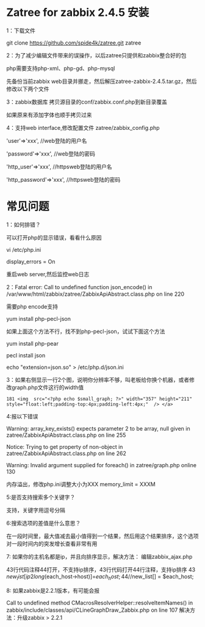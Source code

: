 
Zatree for zabbix 2.4.5 安装
==================================

1：下载文件

git clone https://github.com/spide4k/zatree.git zatree

2：为了减少编辑文件带来的误操作，以后zatree只提供和zabbix整合好的包

php需要支持php-xml、php-gd、php-mysql

先备份当前zabbix web目录并挪走，然后解压zatree-zabbix-2.4.5.tar.gz，然后修改以下两个文件

3：zabbix数据库
拷贝源目录的conf/zabbix.conf.php到新目录覆盖

如果原来有添加字体也顺手拷贝过来

4：支持web interface,修改配置文件 
zatree/zabbix_config.php

'user'=>'xxx', //web登陆的用户名

'password'=>'xxx', //web登陆的密码

'http_user'=>'xxx', //httpsweb登陆的用户名

'http_password'=>'xxx', //httpsweb登陆的密码


常见问题
==================================

1：如何排错？

可以打开php的显示错误，看看什么原因

vi /etc/php.ini

display_errors = On

重启web server,然后监控web日志

2：Fatal error: Call to undefined function json_encode() in /var/www/html/zabbix/zatree/ZabbixApiAbstract.class.php on line 220

需要php encode支持

yum install php-pecl-json

如果上面这个方法不行，找不到php-pecl-json，试试下面这个方法

yum install php-pear

pecl install json

echo "extension=json.so" > /etc/php.d/json.ini

3：如果右侧显示一行2个图，说明你分辨率不够，叫老板给你换个机器，或者修改graph.php文件这行的width值

    181 <img  src="<?php echo $small_graph; ?>" width="357" height="211" style="float:left;padding-top:4px;padding-left:4px;"  /> </a>

4:报以下错误

Warning: array_key_exists() expects parameter 2 to be array, null given in zatree/ZabbixApiAbstract.class.php on line 255

Notice: Trying to get property of non-object in zatree/ZabbixApiAbstract.class.php on line 262

Warning: Invalid argument supplied for foreach() in zatree/graph.php online 130

内存溢出，修改php.ini调整大小为XXX
memory_limit = XXXM

5:是否支持搜索多个关键字？

支持，关键字用逗号分隔

6:搜索选项的差值是什么意思？

在一段时间里，最大值减去最小值得到一个结果，然后用这个结果排序，这个选项对一段时间内的突发增长查看非常有用

7: 如果你的主机名都是ip，并且向排序显示，解决方法： 编辑zabbix_ajax.php 

   43行代码注释44打开，不支持ip排序，43行代码打开44行注释，支持ip排序
          43  $new_list[ip2long($each_host->host)]=$each_host;
          44  //$new_list[] = $each_host;

8: 如果zabbix是2.2.1版本，有可能会报

Call to undefined method CMacrosResolverHelper::resolveItemNames() in zabbix/include/classes/api/CLineGraphDraw_Zabbix.php on line 107
解决方法：升级zabbix > 2.2.1

